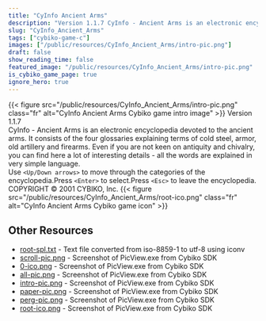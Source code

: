 ```yaml
---
title: "CyInfo Ancient Arms"
description: "Version 1.1.7 CyInfo - Ancient Arms is an electronic encyclopedia devoted to the ancient arms. It consists of the four glossaries explaining terms of cold steel, armor, old artillery and firearms. Even if you are not keen on antiquity and chivalry, you can find here a lot of int..."
slug: "CyInfo_Ancient_Arms"
tags: ["cybiko-game-c"]
images: ["/public/resources/CyInfo_Ancient_Arms/intro-pic.png"]
draft: false
show_reading_time: false
featured_image: "/public/resources/CyInfo_Ancient_Arms/intro-pic.png"
is_cybiko_game_page: true
ignore_hero: true
---
```

{{< figure src="/public/resources/CyInfo_Ancient_Arms/intro-pic.png" class="fr" alt="CyInfo Ancient Arms Cybiko game intro image" >}}
Version 1.1.7 \
CyInfo - Ancient Arms is an electronic encyclopedia devoted to the ancient arms. It consists of the four glossaries explaining terms of cold steel, armor, old artillery and firearms. Even if you are not keen on antiquity and chivalry, you can find here a lot of interesting details - all the words are explained in very simple language. \
Use `<Up/Down arrows>`  to move through the categories of the encyclopedia.Press `<Enter>`  to select.Press `<Esc>`  to leave the encyclopedia. \
COPYRIGHT © 2001 CYBIKO, Inc. {{< figure src="/public/resources/CyInfo_Ancient_Arms/root-ico.png" class="fr" alt="CyInfo Ancient Arms Cybiko game icon" >}}

## Other Resources
* [root-spl.txt](/public/resources/CyInfo_Ancient_Arms/root-spl.txt) - Text file converted from iso-8859-1 to utf-8 using iconv
* [scroll-pic.png](/public/resources/CyInfo_Ancient_Arms/scroll-pic.png) - Screenshot of PicView.exe from Cybiko SDK
* [0-ico.png](/public/resources/CyInfo_Ancient_Arms/0-ico.png) - Screenshot of PicView.exe from Cybiko SDK
* [all-pic.png](/public/resources/CyInfo_Ancient_Arms/all-pic.png) - Screenshot of PicView.exe from Cybiko SDK
* [intro-pic.png](/public/resources/CyInfo_Ancient_Arms/intro-pic.png) - Screenshot of PicView.exe from Cybiko SDK
* [paper-pic.png](/public/resources/CyInfo_Ancient_Arms/paper-pic.png) - Screenshot of PicView.exe from Cybiko SDK
* [perg-pic.png](/public/resources/CyInfo_Ancient_Arms/perg-pic.png) - Screenshot of PicView.exe from Cybiko SDK
* [root-ico.png](/public/resources/CyInfo_Ancient_Arms/root-ico.png) - Screenshot of PicView.exe from Cybiko SDK
